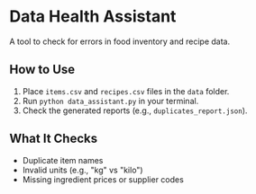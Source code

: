 # Data Health Assistant

A tool to check for errors in food inventory and recipe data.

## How to Use
1. Place `items.csv` and `recipes.csv` files in the `data` folder.
2. Run `python data_assistant.py` in your terminal.
3. Check the generated reports (e.g., `duplicates_report.json`).

## What It Checks
- Duplicate item names
- Invalid units (e.g., "kg" vs "kilo")
- Missing ingredient prices or supplier codes
